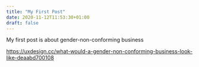 ```yaml
---
title: "My First Post"
date: 2020-11-12T11:53:30+01:00
draft: false
---
```


My first post is about gender-non-conforming business



https://uxdesign.cc/what-would-a-gender-non-conforming-business-look-like-deaabd700108